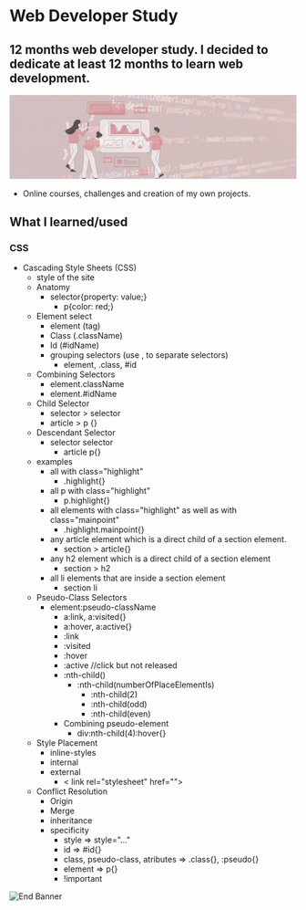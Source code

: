# Web Developer Study
## 12 months web developer study. I decided to dedicate at least 12 months to learn web development.

![Begin Banner](/Documentation/top-1200x350.gif)

* Online courses, challenges and creation of my own projects.

## What I learned/used 
### CSS 
* Cascading Style Sheets (CSS) 
    * style of the site
    * Anatomy
        * selector{property: value;}
            *  p{color: red;}
    * Element select
        * element (tag)
        * Class (.className)
        * Id (#idName)
        * grouping selectors (use , to separate selectors)
            * element, .class, #id
    * Combining Selectors
        * element.className
        * element.#idName
    * Child Selector
        * selector > selector
        * article > p {}
    * Descendant Selector
        * selector selector
            * article p{}
    * examples
        * all with class="highlight"
            * .highlight{}
        * all p with class="highlight"
            * p.highlight{}
        * all elements with class="highlight" as well as with class="mainpoint"
            * .highlight.mainpoint{}
        * any article element which is a direct child of a section element.
            * section > article{}
        * any h2 element which is a direct child of a section element
            * section > h2
        * all li elements that are inside a section element
            * section li
    * Pseudo-Class Selectors
        * element:pseudo-className
            * a:link, a:visited{}
            * a:hover, a:active{}
            * :link
            * :visited
            * :hover
            * :active //click but not released
            * :nth-child()
                * :nth-child(numberOfPlaceElementIs)
                    * :nth-child(2)
                    * :nth-child(odd)
                    * :nth-child(even)
            * Combining pseudo-element
                * div:nth-child(4):hover{}
    * Style Placement
        * inline-styles
        * internal
        * external
            * < link rel="stylesheet" href="">
    * Conflict Resolution
        * Origin
        * Merge
        * inheritance
        * specificity
            * style => style="..."
            * id => #id{}
            * class, pseudo-class, atributes => .class{}, :pseudo{}
            * element => p{}
            * !important
    

            
    





    



![End Banner](/Documentation/botton-1200x350.gif)